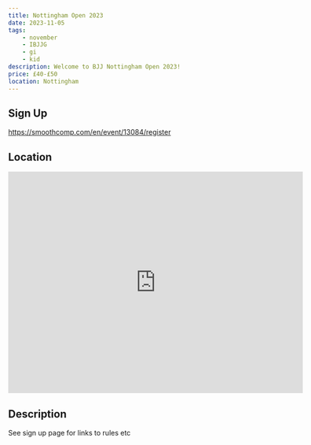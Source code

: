 ```yaml
---
title: Nottingham Open 2023 
date: 2023-11-05
tags:
    - november
    - IBJJG
    - gi 
    - kid
description: Welcome to BJJ Nottingham Open 2023!
price: £40-£50
location: Nottingham
---
```

## Sign Up
https://smoothcomp.com/en/event/13084/register

## Location
<iframe src="https://www.google.com/maps/embed?pb=!1m17!1m12!1m3!1d2403.5992395535923!2d-1.1140260232923442!3d52.95563377217848!2m3!1f0!2f0!3f0!3m2!1i1024!2i768!4f13.1!3m2!1m1!2zNTLCsDU3JzIwLjMiTiAxwrAwNic0MS4yIlc!5e0!3m2!1sen!2suk!4v1696072318467!5m2!1sen!2suk" width="600" height="450" style="border:0;" allowfullscreen="" loading="lazy" referrerpolicy="no-referrer-when-downgrade"></iframe>

## Description

<p> See sign up page for links to rules etc </p>